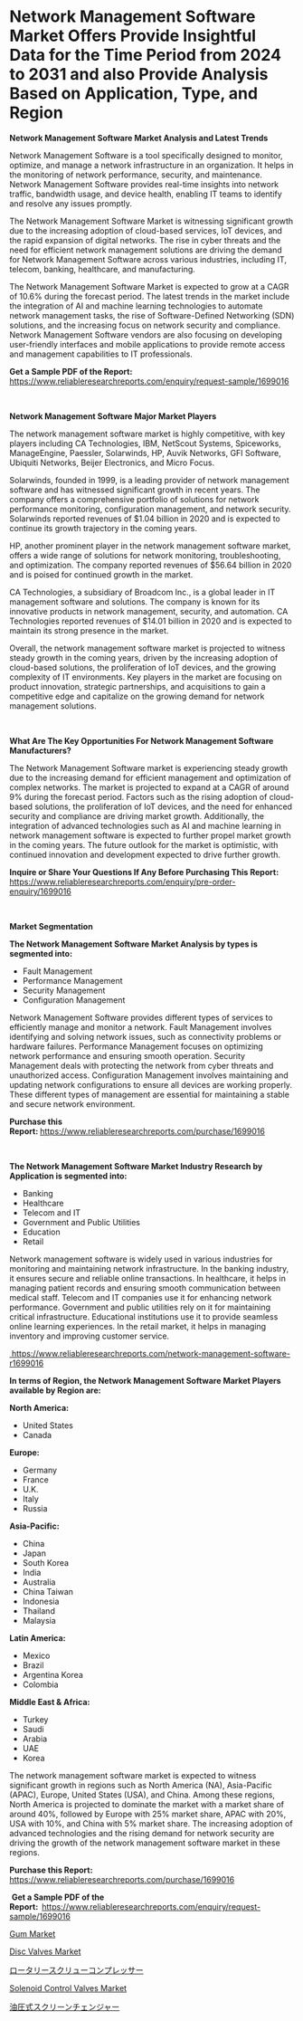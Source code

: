 <p><h1>Network Management Software Market Offers Provide Insightful Data for the Time Period from 2024 to 2031 and also Provide Analysis Based on Application, Type, and Region</h1></p><p><strong>Network Management Software Market Analysis and Latest Trends</strong></p>
<p><p>Network Management Software is a tool specifically designed to monitor, optimize, and manage a network infrastructure in an organization. It helps in the monitoring of network performance, security, and maintenance. Network Management Software provides real-time insights into network traffic, bandwidth usage, and device health, enabling IT teams to identify and resolve any issues promptly.</p><p>The Network Management Software Market is witnessing significant growth due to the increasing adoption of cloud-based services, IoT devices, and the rapid expansion of digital networks. The rise in cyber threats and the need for efficient network management solutions are driving the demand for Network Management Software across various industries, including IT, telecom, banking, healthcare, and manufacturing.</p><p>The Network Management Software Market is expected to grow at a CAGR of 10.6% during the forecast period. The latest trends in the market include the integration of AI and machine learning technologies to automate network management tasks, the rise of Software-Defined Networking (SDN) solutions, and the increasing focus on network security and compliance. Network Management Software vendors are also focusing on developing user-friendly interfaces and mobile applications to provide remote access and management capabilities to IT professionals.</p></p>
<p><strong>Get a Sample PDF of the Report:&nbsp;</strong> <a href="https://www.reliableresearchreports.com/enquiry/request-sample/1699016">https://www.reliableresearchreports.com/enquiry/request-sample/1699016</a></p>
<p>&nbsp;</p>
<p><strong>Network Management Software Major Market Players</strong></p>
<p><p>The network management software market is highly competitive, with key players including CA Technologies, IBM, NetScout Systems, Spiceworks, ManageEngine, Paessler, Solarwinds, HP, Auvik Networks, GFI Software, Ubiquiti Networks, Beijer Electronics, and Micro Focus.</p><p>Solarwinds, founded in 1999, is a leading provider of network management software and has witnessed significant growth in recent years. The company offers a comprehensive portfolio of solutions for network performance monitoring, configuration management, and network security. Solarwinds reported revenues of $1.04 billion in 2020 and is expected to continue its growth trajectory in the coming years.</p><p>HP, another prominent player in the network management software market, offers a wide range of solutions for network monitoring, troubleshooting, and optimization. The company reported revenues of $56.64 billion in 2020 and is poised for continued growth in the market.</p><p>CA Technologies, a subsidiary of Broadcom Inc., is a global leader in IT management software and solutions. The company is known for its innovative products in network management, security, and automation. CA Technologies reported revenues of $14.01 billion in 2020 and is expected to maintain its strong presence in the market.</p><p>Overall, the network management software market is projected to witness steady growth in the coming years, driven by the increasing adoption of cloud-based solutions, the proliferation of IoT devices, and the growing complexity of IT environments. Key players in the market are focusing on product innovation, strategic partnerships, and acquisitions to gain a competitive edge and capitalize on the growing demand for network management solutions.</p></p>
<p>&nbsp;</p>
<p><strong>What Are The Key Opportunities For Network Management Software Manufacturers?</strong></p>
<p><p>The Network Management Software market is experiencing steady growth due to the increasing demand for efficient management and optimization of complex networks. The market is projected to expand at a CAGR of around 9% during the forecast period. Factors such as the rising adoption of cloud-based solutions, the proliferation of IoT devices, and the need for enhanced security and compliance are driving market growth. Additionally, the integration of advanced technologies such as AI and machine learning in network management software is expected to further propel market growth in the coming years. The future outlook for the market is optimistic, with continued innovation and development expected to drive further growth.</p></p>
<p><strong>Inquire or Share Your Questions If Any Before Purchasing This Report:</strong> <a href="https://www.reliableresearchreports.com/enquiry/pre-order-enquiry/1699016">https://www.reliableresearchreports.com/enquiry/pre-order-enquiry/1699016</a></p>
<p>&nbsp;</p>
<p><strong>Market Segmentation</strong></p>
<p><strong>The Network Management Software Market Analysis by types is segmented into:</strong></p>
<p><ul><li>Fault Management</li><li>Performance Management</li><li>Security Management</li><li>Configuration Management</li></ul></p>
<p><p>Network Management Software provides different types of services to efficiently manage and monitor a network. Fault Management involves identifying and solving network issues, such as connectivity problems or hardware failures. Performance Management focuses on optimizing network performance and ensuring smooth operation. Security Management deals with protecting the network from cyber threats and unauthorized access. Configuration Management involves maintaining and updating network configurations to ensure all devices are working properly. These different types of management are essential for maintaining a stable and secure network environment.</p></p>
<p><strong>Purchase this Report:&nbsp;</strong><a href="https://www.reliableresearchreports.com/purchase/1699016">https://www.reliableresearchreports.com/purchase/1699016</a></p>
<p>&nbsp;</p>
<p><strong>The Network Management Software Market Industry Research by Application is segmented into:</strong></p>
<p><ul><li>Banking</li><li>Healthcare</li><li>Telecom and IT</li><li>Government and Public Utilities</li><li>Education</li><li>Retail</li></ul></p>
<p><p>Network management software is widely used in various industries for monitoring and maintaining network infrastructure. In the banking industry, it ensures secure and reliable online transactions. In healthcare, it helps in managing patient records and ensuring smooth communication between medical staff. Telecom and IT companies use it for enhancing network performance. Government and public utilities rely on it for maintaining critical infrastructure. Educational institutions use it to provide seamless online learning experiences. In the retail market, it helps in managing inventory and improving customer service.</p></p>
<p><a href="https://www.reliableresearchreports.com/network-management-software-r1699016">&nbsp;https://www.reliableresearchreports.com/network-management-software-r1699016</a></p>
<p><strong>In terms of Region, the Network Management Software Market Players available by Region are:</strong></p>
<p>
    <p> <strong> North America: </strong>
        <ul>
            <li>United States</li>
            <li>Canada</li>
        </ul>
        </p> 
    <p> <strong> Europe: </strong>
        <ul>
            <li>Germany</li>
            <li>France</li>
            <li>U.K.</li>
            <li>Italy</li>
            <li>Russia</li>
        </ul>
        </p> 
    <p> <strong> Asia-Pacific: </strong>
        <ul>
            <li>China</li>
            <li>Japan</li>
            <li>South Korea</li>
            <li>India</li>
            <li>Australia</li>
            <li>China Taiwan</li>
            <li>Indonesia</li>
            <li>Thailand</li>
            <li>Malaysia</li>
        </ul>
        </p> 
    <p> <strong> Latin America: </strong>
        <ul>
            <li>Mexico</li>
            <li>Brazil</li>
            <li>Argentina Korea</li>
            <li>Colombia</li>
        </ul>
        </p> 
    <p> <strong> Middle East & Africa: </strong>
        <ul>
            <li>Turkey</li>
            <li>Saudi</li>
            <li>Arabia</li>
            <li>UAE</li>
            <li>Korea</li>
        </ul>
    </p>
    </p>
<p><p>The network management software market is expected to witness significant growth in regions such as North America (NA), Asia-Pacific (APAC), Europe, United States (USA), and China. Among these regions, North America is projected to dominate the market with a market share of around 40%, followed by Europe with 25% market share, APAC with 20%, USA with 10%, and China with 5% market share. The increasing adoption of advanced technologies and the rising demand for network security are driving the growth of the network management software market in these regions.</p></p>
<p><strong>Purchase this Report: </strong><a href="https://www.reliableresearchreports.com/purchase/1699016">https://www.reliableresearchreports.com/purchase/1699016</a></p>
<p>&nbsp;<strong>Get a Sample PDF of the Report:&nbsp;&nbsp;</strong><a href="https://www.reliableresearchreports.com/enquiry/request-sample/1699016">https://www.reliableresearchreports.com/enquiry/request-sample/1699016</a></p>
<p><strong></strong></p>
<p><p><a href="https://www.linkedin.com/pulse/gum-market-research-report-its-history-forecast-2024-gnqhc">Gum Market</a></p><p><a href="https://github.com/seekum/Market-Research-Report-List-2/blob/main/disc-valves-market.md">Disc Valves Market</a></p><p><a href="https://github.com/NovaStamm2023/Market-Research-Report-List-1/blob/main/229360665785.md">ロータリースクリューコンプレッサー</a></p><p><a href="https://github.com/timeliteaut/Market-Research-Report-List-2/blob/main/solenoid-control-valves-market.md">Solenoid Control Valves Market</a></p><p><a href="https://github.com/JerelSchulit20231/Market-Research-Report-List-1/blob/main/821223165786.md">油圧式スクリーンチェンジャー</a></p></p>